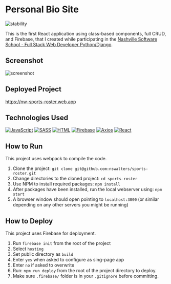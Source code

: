 # Personal Bio Site

![stability](https://img.shields.io/badge/status-WIP-lightgrey)

This is the first React application using class-based components, full CRUD, and Firebase, that I created while participating in the [Nashville Software School - Full Stack Web Developer Python/Django](http://nashvillesoftwareschool.com).

## Screenshot
![screenshot](./Sportsroster.gif)


## Deployed Project
https://nw-sports-roster.web.app

## Technologies Used
[![JavaScript](https://img.shields.io/badge/-JavaScript-2c9fcc?style=flat-square)](#) [![SASS](https://img.shields.io/badge/-SASS-2c9fcc?style=flat-square)](#) [![HTML](https://img.shields.io/badge/-HTML-2c9fcc?style=flat-square)](#) [![Firebase](https://img.shields.io/badge/-Firebase-2c9fcc?style=flat-square)](#) [![Axios](https://img.shields.io/badge/-Axios-2c9fcc?style=flat-square)](#) [![React](https://img.shields.io/badge/-React-2c9fcc?style=flat-square)](#)


## How to Run
This project uses webpack to compile the code.

1) Clone the project: `git clone git@github.com:nswalters/sports-roster.git`
2) Change directories to the cloned project: `cd sports-roster`
3) Use NPM to install required packages: `npm install`
4) After packages have been installed, run the local webserver using: `npm start`
5) A browser window should open pointing to `localhost:3000` (or similar depending on any other servers you might be running)

## How to Deploy
This project uses Firebase for deployment.

1) Run `firebase init` from the root of the project
2) Select `hosting`
3) Set public directory as `build`
4) Enter `yes` when asked to configure as sing-page app
5) Enter `no` if asked to overwrite
6) Run: `npm run deploy` from the root of the project directory to deploy.
7) Make sure `.firebase/` folder is in your `.gitignore` before committing.
